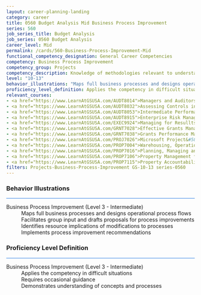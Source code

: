 ```yaml
---
layout: career-planning-landing
category: career
title: 0560 Budget Analysis Mid Business Process Improvement
series: 560
job_series_title: Budget Analysis
job_series: 0560 Budget Analysis
career_level: Mid
permalink: /cards/560-Business-Process-Improvement-Mid
functional_competency_designation: General Career Competencies
competency: Business Process Improvement
competency_group: Projects
competency_description: Knowledge of methodologies relevant to understanding, analyzing, and optimizing existing business processes; documents and understands current business processes, identifies issues, suggests process improvements, participates in implementing improvements, or monitors to ensure that improvements work as designed.
level: "10-13"
behavior_illustrations: "Maps full business processes and designs operational process flows ? Facilitates group input and drafts proposals for process improvements ? Identifies resource implications of modifications to processes ? Implements process improvement recommendations"
proficiency_level_definition: Applies the competency in difficult situations ? Requires occasional guidance ? Demonstrates understanding of concepts and processes
relevant_courses: 
- <a href="https://www.LearnAtGSUSA.com/AUDT8014">Managers and Auditors Roles in Assessing Internal Controls (AUDT8003), GSU</a>
- <a href="https://www.LearnAtGSUSA.com/AUDT8032">Assessing Controls in Performance Audits (AUDT8021), GSU</a>
- <a href="https://www.LearnAtGSUSA.com/AUDT8053">Intermediate Performance Auditing (AUDT8046), GSU</a>
- <a href="https://www.LearnAtGSUSA.com/AUDT8915">Enterprise Risk Management&#58; Executive Seminar (AUDT8912), GSU</a>
- <a href="https://www.LearnAtGSUSA.com/EXEC9924">Managing for Resullts (EXEC9913), GSU</a>
- <a href="https://www.LearnAtGSUSA.com/GRNT7028">Effective Grants Manager (GRNT7025), GSU</a>
- <a href="https://www.LearnAtGSUSA.com/GRNT7038">Grants Performance Management and Monitoring (GRNT7035), GSU</a>
- <a href="https://www.LearnAtGSUSA.com/PROJ7026">Microsoft Project&#58; Introduction (PROJ7015), GSU</a>
- <a href="https://www.LearnAtGSUSA.com/PROP7004">Warehousing, Operations and Disposal (PROP7001), GSU</a>
- <a href="https://www.LearnAtGSUSA.com/PROP7016">Planning, Managing and Controlling a Personal Property Inventory (PROP7013), GSU</a>
- <a href="https://www.LearnAtGSUSA.com/PROP7106">Property Management for Custodial Officers (PROP7103), GSU</a>
- <a href="https://www.LearnAtGSUSA.com/PROP7115">Property Accountability&#58; The Life Cycle (PROP7112), GSU</a>
filters: Projects-Business-Process-Improvement GS-10-13 series-0560
---
```


<div class="desktop:grid-col-6 margin-y-3">
  <div class="border-top-2 bg-white padding-3 shadow-5 height-full members-hover border-1px button-border border-top-blue radius-lg card-text-color">
    <h3>Behavior Illustrations</h3>
    <hr style="background-color: #1b74e0 !important;"/>
    <dl class="text-base card-content-color"><dt>Business Process Improvement (Level 3 - Intermediate)</dt><dd>Maps full business processes and designs operational process flows </dd><dd> Facilitates group input and drafts proposals for process improvements </dd><dd> Identifies resource implications of modifications to processes </dd><dd> Implements process improvement recommendations</dd></dl>
  </div>
</div>
<div class="desktop:grid-col-6 margin-y-3">
  <div class="border-top-2 bg-white padding-3 shadow-5 height-full members-hover border-1px button-border border-top-blue radius-lg card-text-color">
    <h3>Proficiency Level Definition</h3>
     <hr style="background-color: #1b74e0 !important;"/>
    <dl class="text-base card-content-color"><dt>Business Process Improvement (Level 3 - Intermediate)</dt><dd>Applies the competency in difficult situations </dd><dd> Requires occasional guidance </dd><dd> Demonstrates understanding of concepts and processes</dd></dl>
  </div>
</div>